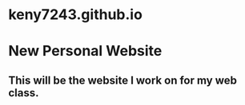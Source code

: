 # keny7243.github.io




# New Personal Website
## This will be the website I work on for my web class.
